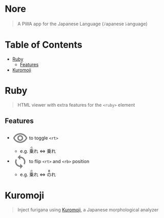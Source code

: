 # Nore <!-- omit in toc -->
> A PWA app for the Japanese Language (ﾉapanese ﾚanguage)

# Table of Contents <!-- omit in toc -->
- [Ruby](#ruby)
    - [Features](#features)
- [Kuromoji](#kuromoji)

# Ruby
> HTML viewer with extra features for the `<ruby>` element

## Features
- <img align=center src=/doc/assets/visibility.svg> to toggle `<rt>`
    - e.g. <ruby>乗<rt>の</rt></ruby>れ ⇔ 乗れ
- <img align=center src=/doc/assets/loop.svg> to flip `<rt>` and `<rb>` position
    - e.g. <ruby>乗<rt>の</rt></ruby>れ ⇔ <ruby>の<rt>乗</rt></ruby>れ

# Kuromoji
> Inject furigana using [Kuromoji](https://www.atilika.com/ja/kuromoji/), a Japanese morphological analyzer
